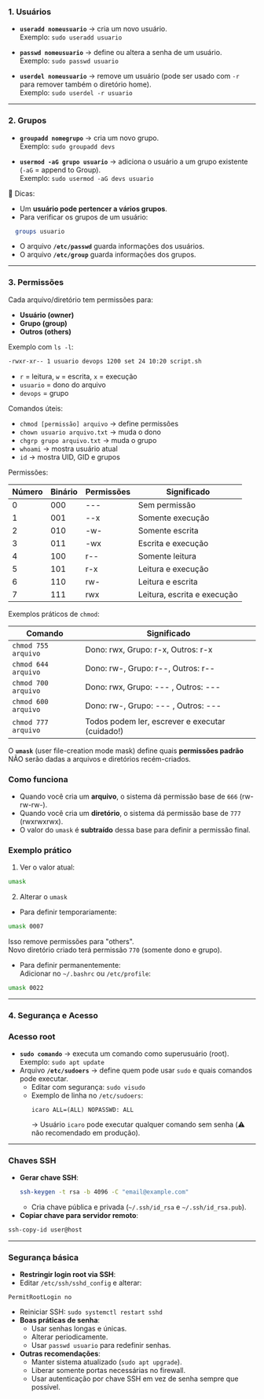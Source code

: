 
### 1. Usuários

- **`useradd nomeusuario`** → cria um novo usuário.  
  Exemplo: `sudo useradd usuario`

- **`passwd nomeusuario`** → define ou altera a senha de um usuário.  
  Exemplo: `sudo passwd usuario`

- **`userdel nomeusuario`** → remove um usuário (pode ser usado com `-r` para remover também o diretório home).  
  Exemplo: `sudo userdel -r usuario`

---

### 2. Grupos

- **`groupadd nomegrupo`** → cria um novo grupo.  
  Exemplo: `sudo groupadd devs`

- **`usermod -aG grupo usuario`** → adiciona o usuário a um grupo existente (`-aG` = append to Group).  
  Exemplo: `sudo usermod -aG devs usuario`

📌 Dicas:
- Um **usuário pode pertencer a vários grupos**.  
- Para verificar os grupos de um usuário:  
```bash
  groups usuario
```
- O arquivo **`/etc/passwd`** guarda informações dos usuários.
- O arquivo **`/etc/group`** guarda informações dos grupos.

---

### 3. Permissões

Cada arquivo/diretório tem permissões para:
- **Usuário (owner)**
- **Grupo (group)**
- **Outros (others)**

Exemplo com `ls -l`:
```bash
-rwxr-xr-- 1 usuario devops 1200 set 24 10:20 script.sh
```
- `r` = leitura, `w` = escrita, `x` = execução
- `usuario` = dono do arquivo
- `devops` = grupo

Comandos úteis:
- `chmod [permissão] arquivo` → define permissões
- `chown usuario arquivo.txt` → muda o dono
- `chgrp grupo arquivo.txt` → muda o grupo
- `whoami` → mostra usuário atual
- `id` → mostra UID, GID e grupos

Permissões:

| Número | Binário | Permissões | Significado                 |
| ------ | ------- | ---------- | --------------------------- |
| 0      | 000     | ---        | Sem permissão               |
| 1      | 001     | --x        | Somente execução            |
| 2      | 010     | -w-        | Somente escrita             |
| 3      | 011     | -wx        | Escrita e execução          |
| 4      | 100     | r--        | Somente leitura             |
| 5      | 101     | r-x        | Leitura e execução          |
| 6      | 110     | rw-        | Leitura e escrita           |
| 7      | 111     | rwx        | Leitura, escrita e execução |

Exemplos práticos de `chmod`:

| Comando | Significado |
|---------|-------------|
| `chmod 755 arquivo` | Dono: rwx, Grupo: r-x, Outros: r-x |
| `chmod 644 arquivo` | Dono: rw-, Grupo: r--, Outros: r-- |
| `chmod 700 arquivo` | Dono: rwx, Grupo: --- , Outros: --- |
| `chmod 600 arquivo` | Dono: rw-, Grupo: --- , Outros: --- |
| `chmod 777 arquivo` | Todos podem ler, escrever e executar (cuidado!) |

O **`umask`** (user file-creation mode mask) define quais **permissões padrão** NÃO serão dadas a arquivos e diretórios recém-criados.

### Como funciona
- Quando você cria um **arquivo**, o sistema dá permissão base de `666` (rw-rw-rw-).  
- Quando você cria um **diretório**, o sistema dá permissão base de `777` (rwxrwxrwx).  
- O valor do `umask` é **subtraído** dessa base para definir a permissão final.

### Exemplo prático

1. Ver o valor atual:
```bash
umask
```

2. Alterar o `umask`

- Para definir temporariamente:
```bash
umask 0007
```
Isso remove permissões para "others".  
Novo diretório criado terá permissão `770` (somente dono e grupo).

- Para definir permanentemente:  
    Adicionar no `~/.bashrc` ou `/etc/profile`:
```bash
umask 0022
```

---
### 4. Segurança e Acesso

### Acesso root
- **`sudo comando`** → executa um comando como superusuário (root).  
  Exemplo: `sudo apt update`
- Arquivo **`/etc/sudoers`** → define quem pode usar `sudo` e quais comandos pode executar.  
  - Editar com segurança: `sudo visudo`
  - Exemplo de linha no `/etc/sudoers`:
    ```
    icaro ALL=(ALL) NOPASSWD: ALL
    ```
    → Usuário `icaro` pode executar qualquer comando sem senha (⚠️ não recomendado em produção).

---
### Chaves SSH

- **Gerar chave SSH**:
  ```bash
  ssh-keygen -t rsa -b 4096 -C "email@example.com"
  ```
  - Cria chave pública e privada (`~/.ssh/id_rsa` e `~/.ssh/id_rsa.pub`).
- **Copiar chave para servidor remoto**:
```bash
ssh-copy-id user@host
```

---

### Segurança básica

- **Restringir login root via SSH**:
-  Editar `/etc/ssh/sshd_config` e alterar:
```nginx
PermitRootLogin no
```
- Reiniciar SSH: `sudo systemctl restart sshd`
- **Boas práticas de senha**:
	 - Usar senhas longas e únicas.   
    - Alterar periodicamente.
    - Usar `passwd usuario` para redefinir senhas.
- **Outras recomendações**:
    - Manter sistema atualizado (`sudo apt upgrade`).
    - Liberar somente portas necessárias no firewall.
    - Usar autenticação por chave SSH em vez de senha sempre que possível.